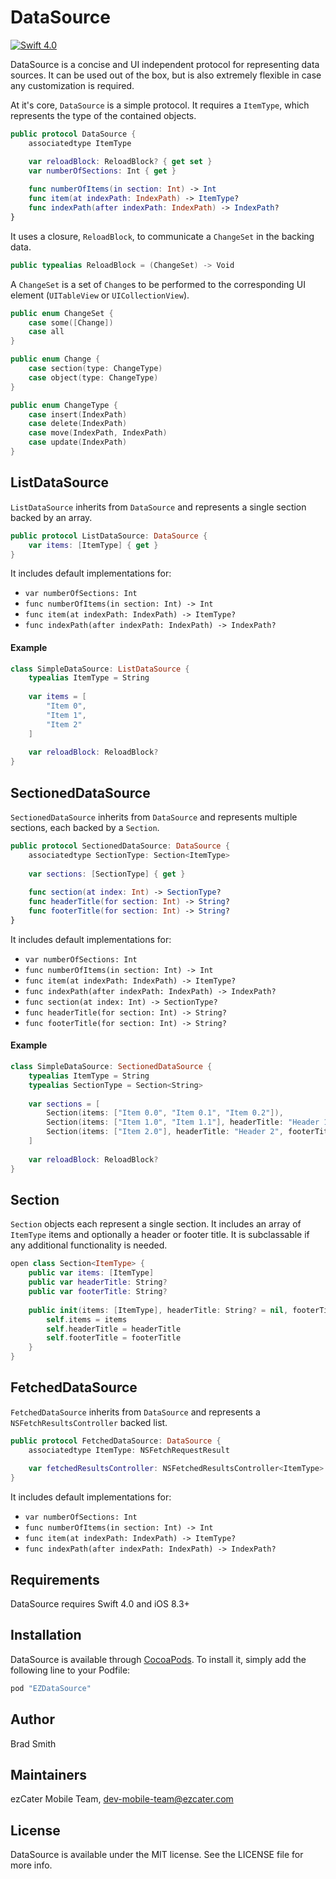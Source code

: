 # DataSource

[![Swift 4.0](https://img.shields.io/badge/Swift-4.0-orange.svg?style=flat)](https://swift.org)

DataSource is a concise and UI independent protocol for representing data sources. It can be used out of the box, but is also extremely flexible in case any customization is required.

At it's core, `DataSource` is a simple protocol. It requires a `ItemType`, which represents the type of the contained objects.

```swift
public protocol DataSource {
    associatedtype ItemType

    var reloadBlock: ReloadBlock? { get set }
    var numberOfSections: Int { get }
    
    func numberOfItems(in section: Int) -> Int
    func item(at indexPath: IndexPath) -> ItemType?
    func indexPath(after indexPath: IndexPath) -> IndexPath?
}
```

It uses a closure, `ReloadBlock`, to communicate a `ChangeSet` in the backing data.

```swift
public typealias ReloadBlock = (ChangeSet) -> Void
```

A `ChangeSet` is a set of `Change`s to be performed to the corresponding UI element (`UITableView` or `UICollectionView`).

```swift
public enum ChangeSet {
    case some([Change])
    case all
}

public enum Change {
    case section(type: ChangeType)
    case object(type: ChangeType)
}

public enum ChangeType {
    case insert(IndexPath)
    case delete(IndexPath)
    case move(IndexPath, IndexPath)
    case update(IndexPath)
}
```

## ListDataSource

`ListDataSource` inherits from `DataSource` and represents a single section backed by an array.
    
```swift
public protocol ListDataSource: DataSource {
    var items: [ItemType] { get }
}
```

It includes default implementations for:

- `var numberOfSections: Int`
- `func numberOfItems(in section: Int) -> Int`
- `func item(at indexPath: IndexPath) -> ItemType?`
- `func indexPath(after indexPath: IndexPath) -> IndexPath?`

#### Example

```swift
class SimpleDataSource: ListDataSource {
    typealias ItemType = String
    
    var items = [
        "Item 0",
        "Item 1",
        "Item 2"
    ]
    
    var reloadBlock: ReloadBlock?
}
```

## SectionedDataSource

`SectionedDataSource` inherits from `DataSource` and represents multiple sections, each backed by a `Section`.

```swift
public protocol SectionedDataSource: DataSource {
    associatedtype SectionType: Section<ItemType>
    
    var sections: [SectionType] { get }
    
    func section(at index: Int) -> SectionType?
    func headerTitle(for section: Int) -> String?
    func footerTitle(for section: Int) -> String?
}
```

It includes default implementations for:

- `var numberOfSections: Int`
- `func numberOfItems(in section: Int) -> Int`
- `func item(at indexPath: IndexPath) -> ItemType?`
- `func indexPath(after indexPath: IndexPath) -> IndexPath?`
- `func section(at index: Int) -> SectionType?`
- `func headerTitle(for section: Int) -> String?`
- `func footerTitle(for section: Int) -> String?`

#### Example

```swift
class SimpleDataSource: SectionedDataSource {
    typealias ItemType = String
    typealias SectionType = Section<String>
    
    var sections = [
        Section(items: ["Item 0.0", "Item 0.1", "Item 0.2"]),
        Section(items: ["Item 1.0", "Item 1.1"], headerTitle: "Header 1"),
        Section(items: ["Item 2.0"], headerTitle: "Header 2", footerTitle: "Footer 2")
    ]
    
    var reloadBlock: ReloadBlock?
}
```

## Section

`Section` objects each represent a single section. It includes an array of `ItemType` items and optionally a header or footer title. It is subclassable if  any additional functionality is needed.

```swift
open class Section<ItemType> {
    public var items: [ItemType]
    public var headerTitle: String?
    public var footerTitle: String?
    
    public init(items: [ItemType], headerTitle: String? = nil, footerTitle: String? = nil) {
        self.items = items
        self.headerTitle = headerTitle
        self.footerTitle = footerTitle
    }
}
```

## FetchedDataSource

`FetchedDataSource` inherits from `DataSource` and represents a `NSFetchResultsController` backed list.

```swift
public protocol FetchedDataSource: DataSource {
    associatedtype ItemType: NSFetchRequestResult
    
    var fetchedResultsController: NSFetchedResultsController<ItemType> { get }
}
```

It includes default implementations for:

- `var numberOfSections: Int`
- `func numberOfItems(in section: Int) -> Int`
- `func item(at indexPath: IndexPath) -> ItemType?`
- `func indexPath(after indexPath: IndexPath) -> IndexPath?`

## Requirements

DataSource requires Swift 4.0 and iOS 8.3+

## Installation

DataSource is available through [CocoaPods](http://cocoapods.org). To install
it, simply add the following line to your Podfile:

```ruby
pod "EZDataSource"
```

## Author

Brad Smith

## Maintainers

ezCater Mobile Team, dev-mobile-team@ezcater.com

## License

DataSource is available under the MIT license. See the LICENSE file for more info.
